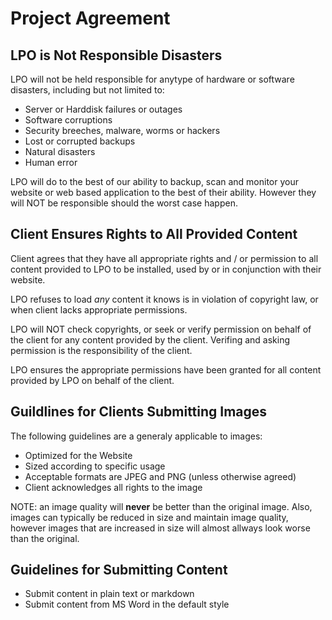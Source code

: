 Project Agreement
=================

LPO is Not Responsible Disasters
--------------------------------

LPO will not be held responsible for anytype of hardware or software disasters, including but not limited to:

- Server or Harddisk failures or outages
- Software corruptions
- Security breeches, malware, worms or hackers
- Lost or corrupted backups
- Natural disasters
- Human error

LPO will do to the best of our ability to backup, scan and monitor your website or web based application to the best of their ability. However they will NOT be responsible should the worst case happen.

Client Ensures Rights to All Provided Content
---------------------------------------------

Client agrees that they have all appropriate rights and / or permission to all content provided to LPO to be installed, used by or in conjunction with their website.

LPO refuses to load _any_ content it knows is in violation of copyright law, or when client lacks appropriate permissions.

LPO will NOT check copyrights, or seek or verify permission on behalf of the client for any content provided by the client.  Verifing and asking permission is the responsibility of the client.

LPO ensures the appropriate permissions have been granted for all content provided by LPO on behalf of the client.


Guildlines for Clients Submitting Images
----------------------------------------

The following guidelines are a generaly applicable to images:

* Optimized for the Website
* Sized according to specific usage
* Acceptable formats are JPEG and PNG (unless otherwise agreed)
* Client acknowledges all rights to the image

NOTE: an image quality will __never__ be better than the original image.  Also, images can typically be reduced in size and maintain image quality, however images that are increased in size will almost allways look worse than the original.

Guidelines for Submitting Content
---------------------------------

* Submit content in plain text or markdown
* Submit content from MS Word in the default style
